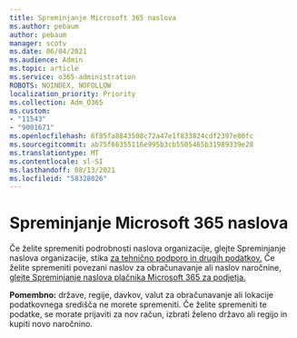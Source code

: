 ```yaml
---
title: Spreminjanje Microsoft 365 naslova
ms.author: pebaum
author: pebaum
manager: scotv
ms.date: 06/04/2021
ms.audience: Admin
ms.topic: article
ms.service: o365-administration
ROBOTS: NOINDEX, NOFOLLOW
localization_priority: Priority
ms.collection: Adm_O365
ms.custom:
- "11543"
- "9001671"
ms.openlocfilehash: 6f85fa8843508c72a47e1f833824cdf2397e80fc
ms.sourcegitcommit: ab75f66355116e995b3cb5505465b31989339e28
ms.translationtype: MT
ms.contentlocale: sl-SI
ms.lasthandoff: 08/13/2021
ms.locfileid: "58328026"
---
```

# <a name="change-your-microsoft-365-address"></a>Spreminjanje Microsoft 365 naslova

Če želite spremeniti podrobnosti naslova organizacije, glejte Spreminjanje naslova organizacije, stika [za tehnično podporo in drugih podatkov.](https://docs.microsoft.com/microsoft-365/admin/manage/change-address-contact-and-more) Če želite spremeniti povezani naslov za obračunavanje ali naslov naročnine, [glejte Spreminjanje naslova plačnika Microsoft 365 za podjetja.](https://docs.microsoft.com/microsoft-365/commerce/billing-and-payments/change-your-billing-addresses) 

**Pomembno:** države, regije, davkov, valut za obračunavanje ali lokacije podatkovnega središča ne morete spremeniti. Če želite spremeniti te podatke, se morate prijaviti za nov račun, izbrati želeno državo ali regijo in kupiti novo naročnino. 